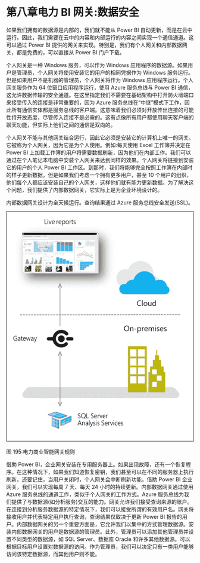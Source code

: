 # 第八章电力 BI 网关:数据安全

如果我们拥有的数据源是内部的，我们就不能从 Power BI 自动更新，而是在云中运行。因此，我们需要在云中的内容和内部运行的内容之间实现一个通信通道。这可以通过 Power BI 提供的网关来实现。特别是，我们有个人网关和内部数据网关，都是免费的，可以直接从 Power BI 门户下载。

个人网关是一种 Windows 服务，可以作为 Windows 应用程序的数据源。如果用户是管理员，个人网关将使用安装它的用户的相同凭据作为 Windows 服务运行。但是如果用户不是机器的管理员，个人网关将作为 Windows 应用程序运行。个人网关服务作为 64 位窗口应用程序运行，使用 Azure 服务总线与 Power BI 通信，这允许数据传输的安全通道。在这里指定我们不需要在基础架构中打开防火墙端口来接受传入的连接是非常重要的，因为 Azure 服务总线在“中继”模式下工作，因此所有通信实体都是服务总线的客户端。这意味着我们必须对开放传出连接的可能性持开放态度，尽管传入连接不是必需的。这有点像所有用户都使用聊天客户端的聊天功能，但实际上他们之间的通信是双向的。

个人网关不能与其他网关结合运行，因此它必须是安装它的计算机上唯一的网关。它被称为个人网关，因为它是为个人使用。例如:每天使用 Excel 工作簿并决定在 Power BI 上加载工作簿的用户将需要数据刷新，因为他们在内部工作。我们可以通过在个人笔记本电脑中安装个人网关来达到同样的效果。个人网关将链接到安装它的用户的个人 Power BI 工作区。到那时，我们将能够完全按照工作簿在内部时的样子更新数据。但是如果我们考虑一个拥有更多用户，甚至 10 个用户的组织，他们每个人都应该安装自己的个人网关，这样他们就有能力更新数据。为了解决这个问题，我们提供了内部数据网关，它实际上是为企业环境设计的。

内部数据网关设计为全天候运行。查询结果通过 Azure 服务总线安全发送(SSL)。

![](img/image224.png)

图 195:电力商业智能网关规则

借助 Power BI，企业网关安装在专用服务器上。如果出现故障，还有一个恢复程序。在这种情况下，如果我们知道恢复密钥，我们甚至可以在不同的服务器上执行刷新。还要记住，当用户关闭时，个人网关会中断刷新功能。借助 Power BI 企业网关，我们可以实现每周 7 天、每天 24 小时的持续更新。内部数据网关通过使用 Azure 服务总线的通道工作，类似于个人网关的工作方式。Azure 服务总线为我们提供了与数据源(如分析服务)交互的能力。网关允许我们接受查询来源的账户。在连接到分析服务数据源的特定情况下，我们可以接受所谓的有效用户名。网关将接收用户并代表特定用户执行查询，查询结果仅取决于更新 Power BI 报告的用户。内部数据网关的另一个重要方面是，它允许我们以集中的方式管理数据源。安装内部数据网关的用户是数据源的管理员。此外，管理员可以添加其他管理员并设置不同类型的数据源，如 SQL Server、数据库 Oracle 和许多其他数据源。可以根据目标用户设置对数据源的访问。作为管理员，我们可以决定只有一类用户能够访问该特定数据源，而其他用户则不能。